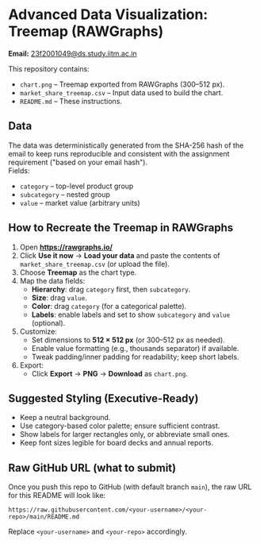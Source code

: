 # Advanced Data Visualization: Treemap (RAWGraphs)

**Email:** 23f2001049@ds.study.iitm.ac.in

This repository contains:
- `chart.png` – Treemap exported from RAWGraphs (300–512 px).
- `market_share_treemap.csv` – Input data used to build the chart.
- `README.md` – These instructions.

## Data
The data was deterministically generated from the SHA-256 hash of the email to keep runs reproducible and consistent with the assignment requirement ("based on your email hash").  
Fields:
- `category` – top-level product group
- `subcategory` – nested group
- `value` – market value (arbitrary units)

## How to Recreate the Treemap in RAWGraphs
1. Open **https://rawgraphs.io/**
2. Click **Use it now** → **Load your data** and paste the contents of `market_share_treemap.csv` (or upload the file).
3. Choose **Treemap** as the chart type.
4. Map the data fields:
   - **Hierarchy**: drag `category` first, then `subcategory`.
   - **Size**: drag `value`.
   - **Color**: drag `category` (for a categorical palette).
   - **Labels**: enable labels and set to show `subcategory` and `value` (optional).
5. Customize:
   - Set dimensions to **512 × 512 px** (or 300–512 px as needed).
   - Enable value formatting (e.g., thousands separator) if available.
   - Tweak padding/inner padding for readability; keep short labels.
6. Export:
   - Click **Export** → **PNG** → **Download** as `chart.png`.

## Suggested Styling (Executive-Ready)
- Keep a neutral background.
- Use category-based color palette; ensure sufficient contrast.
- Show labels for larger rectangles only, or abbreviate small ones.
- Keep font sizes legible for board decks and annual reports.

## Raw GitHub URL (what to submit)
Once you push this repo to GitHub (with default branch `main`), the raw URL for this README will look like:

```
https://raw.githubusercontent.com/<your-username>/<your-repo>/main/README.md
```

Replace `<your-username>` and `<your-repo>` accordingly.